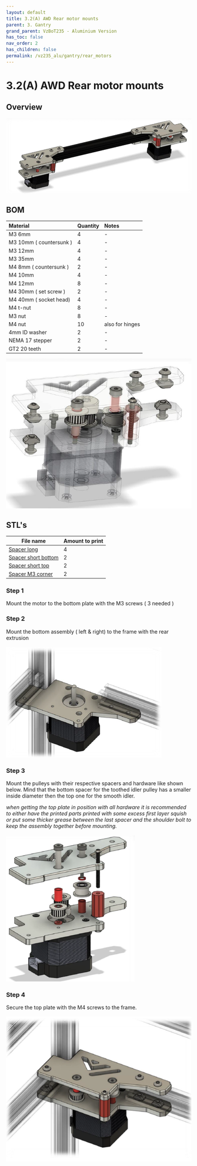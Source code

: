 ```yaml
---
layout: default
title: 3.2(A) AWD Rear motor mounts
parent: 3. Gantry
grand_parent: VzBoT235 - Aluminium Version
has_toc: false
nav_order: 2
has_children: false
permalink: /vz235_alu/gantry/rear_motors
---
```

# 3.2(A) AWD Rear motor mounts

## Overview

![Overview](../../assets/images/manual/vz235_alu/gantry/rear_motors/overview.png)

## BOM

| Material        | Quantity          | Notes |
|:-------------|:------------------|:------|
| M3 6mm           | 4 | - |
| M3 10mm ( countersunk ) | 4 | - |
| M3 12mm | 4 | - |
| M3 35mm | 4 | - |
| M4 8mm ( countersunk ) | 2 | - |
| M4 10mm | 4 | - |
| M4 12mm | 8 | - |
| M4 30mm ( set screw ) | 2 | - |
| M4 40mm ( socket head) | 4 | - |
| M4 t-nut | 8 | - |
| M3 nut | 8 | - |
| M4 nut | 10 | also for hinges |
| 4mm ID washer | 2 | - |
| NEMA 17 stepper | 2 | - |
| GT2 20 teeth | 2 | - |

![Details](../../assets/images/manual/vz235_alu/gantry/rear_motors/details.png)

## STL's

| File name | Amount to print |
|-----------|-----------------|
| <a href="https://github.com/VzBoT3D/VzBoT-Vz235/blob/main/Assemblies%20%26%20STL/Frame/Frame%20brace.stl" target="_blank">Spacer long</a> | 4 |
| <a href="https://github.com/VzBoT3D/VzBoT-Vz235/blob/main/Assemblies%20%26%20STL/Frame/Frame%20brace.stl" target="_blank">Spacer short bottom</a> | 2 |
| <a href="https://github.com/VzBoT3D/VzBoT-Vz235/blob/main/Assemblies%20%26%20STL/Frame/Frame%20brace.stl" target="_blank">Spacer short top</a> | 2 |
| <a href="https://github.com/VzBoT3D/VzBoT-Vz235/blob/main/Assemblies%20%26%20STL/Frame/Frame%20brace.stl" target="_blank">Spacer M3 corner</a> | 2 |

### Step 1

Mount the motor to the bottom plate with the M3 screws ( 3 needed )

### Step 2
Mount the bottom assembly ( left & right) to the frame with the rear extrusion<br><br>
![Step 2](../../assets/images/manual/vz235_alu/gantry/rear_motors/step2.png)

### Step 3
Mount the pulleys with their respective spacers and hardware like shown below. Mind that the bottom spacer for the toothed idler pulley has a smaller inside diameter then the top one for the smooth idler.<br>

*when getting the top plate in position with all hardware it is recommended to either have the printed parts printed with some excess first layer squish or put some thicker grease between the last spacer and the shoulder bolt to keep the assembly together before mounting.*<br><br>
![Step 3](../../assets/images/manual/vz235_alu/gantry/rear_motors/step3.png)

### Step 4
Secure the top plate with the M4 screws to the frame.<br><br>
![Step 4](../../assets/images/manual/vz235_alu/gantry/rear_motors/step4.png)
